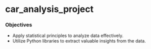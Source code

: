 # car_analysis_project

### Objectives
* Apply statistical principles to analyze data effectively.
* Utilize Python libraries to extract valuable insights from the data.

